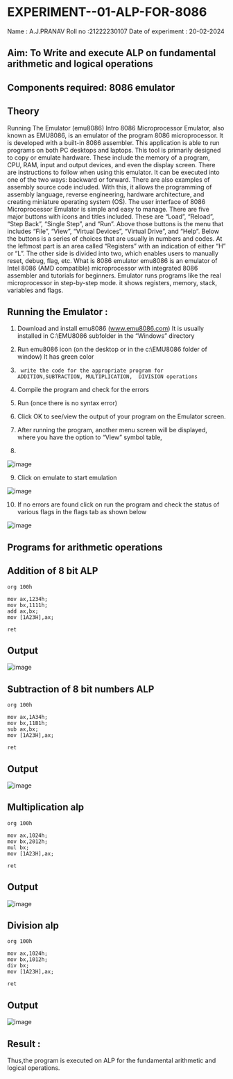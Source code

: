 # EXPERIMENT--01-ALP-FOR-8086
Name : A.J.PRANAV
Roll no :21222230107
Date of experiment : 20-02-2024





## Aim: To Write and execute ALP on fundamental arithmetic and logical operations
## Components required: 8086  emulator 
## Theory 
Running The Emulator (emu8086) Intro 8086 Microprocessor Emulator, also known as EMU8086, is an emulator of the program 8086 microprocessor. It is developed with a built-in 8086 assembler. This application is able to run programs on both PC desktops and laptops. This tool is primarily designed to copy or emulate hardware. These include the memory of a program, CPU, RAM, input and output devices, and even the display screen. There are instructions to follow when using this emulator. It can be executed into one of the two ways: backward or forward. There are also examples of assembly source code included. With this, it allows the programming of assembly language, reverse engineering, hardware architecture, and creating miniature operating system (OS). The user interface of 8086 Microprocessor Emulator is simple and easy to manage. There are five major buttons with icons and titles included. These are “Load”, “Reload”, “Step Back”, “Single Step”, and “Run”. Above those buttons is the menu that includes “File”, “View”, “Virtual Devices”, “Virtual Drive”, and “Help”. Below the buttons is a series of choices that are usually in numbers and codes. At the leftmost part is an area called “Registers” with an indication of either “H” or “L”. The other side is divided into two, which enables users to manually reset, debug, flag, etc. What is 8086 emulator emu8086 is an emulator of Intel 8086 (AMD compatible) microprocessor with integrated 8086 assembler and tutorials for beginners. Emulator runs programs like the real microprocessor in step-by-step mode. it shows registers, memory, stack, variables and flags.


 ## Running the Emulator :
1.	Download and install emu8086 (www.emu8086.com) It is usually installed in C:\EMU8086 subfolder in the “Windows” directory
2.	  Run  emu8086 icon (on the desktop or in the c:\EMU8086 folder of window) It has green color 
 
 
3.		write the code for the appropriate program for ADDITION,SUBTRACTION, MULTIPLICATION,  DIVISION operations 

4.	 Compile the program and check for the errors 
5.	Run (once there is no syntax error) 

6.	Click OK to see/view the output of your program on the Emulator screen. 


7.	After running the program, another menu screen will be displayed, where you have the option to “View” symbol table,
8.	 


![image](https://user-images.githubusercontent.com/36288975/189273263-d65baae9-4b8f-4723-afb3-c0ffa4052b04.png)











9.	Click on emulate to start emulation 








![image](https://user-images.githubusercontent.com/36288975/189273273-9bb36ec1-e2e8-4892-8d35-37707332bfdc.png)








10.	If no errors are found click on run the program and check the status of various flags in the flags tab as shown below 






![image](https://user-images.githubusercontent.com/36288975/189273277-113a2a33-4a40-4ff8-95a5-ecd3a1f504fe.png)







## Programs for arithmetic  operations

## Addition  of 8 bit ALP 
```
org 100h

mov ax,1234h;
mov bx,1111h;
add ax,bx;
mov [1A23H],ax;

ret
```
## Output  

 ![image](https://github.com/Pranav-AJ/EXPERIMENT--01-ALP-FOR-8086/assets/118904526/6485dc74-6521-46b3-b159-7f4232e98884)

## Subtraction   of 8 bit numbers  ALP 
```
org 100h

mov ax,1A34h;
mov bx,11B1h;
sub ax,bx;
mov [1A23H],ax;    

ret

```
## Output  

![image](https://github.com/Pranav-AJ/EXPERIMENT--01-ALP-FOR-8086/assets/118904526/a4d79343-453c-4f92-8e60-d74615d5470f)

## Multiplication alp 

```
org 100h

mov ax,1024h;
mov bx,2012h;
mul bx;
mov [1A23H],ax;

ret
```
## Output  

![image](https://github.com/Pranav-AJ/EXPERIMENT--01-ALP-FOR-8086/assets/118904526/9fb1a331-14bc-4a67-8119-3043a4b4b0a4)


## Division alp 

```
org 100h

mov ax,1024h;
mov bx,1012h;
div bx;
mov [1A23H],ax;

ret
```
## Output  

![image](https://github.com/Pranav-AJ/EXPERIMENT--01-ALP-FOR-8086/assets/118904526/73ae82ad-09e7-4cc3-88cb-e6f3930d594b)
## Result :
Thus,the program is executed on ALP for the fundamental arithmetic and logical operations. 








